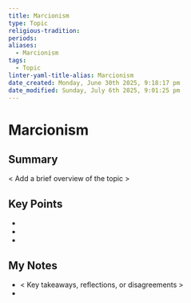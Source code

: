 ```yaml
---
title: Marcionism
type: Topic
religious-tradition: 
periods: 
aliases:
  - Marcionism
tags:
  - Topic
linter-yaml-title-alias: Marcionism
date_created: Monday, June 30th 2025, 9:18:17 pm
date_modified: Sunday, July 6th 2025, 9:01:25 pm
---
```


# Marcionism

## Summary
< Add a brief overview of the topic >

## Key Points
- 
- 
- 

## My Notes
- < Key takeaways, reflections, or disagreements >
- 